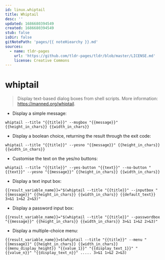 ```yaml
---
id: linux.whiptail
title: Whiptail
desc: ''
updated: 1686680394549
created: 1686680394549
stub: false
isDir: false
gitNotePath: 'pages/{{ noteHiearchy }}.md'
sources:
  - name: tldr-pages
    url: 'https://github.com/tldr-pages/tldr/blob/master/LICENSE.md'
    license: Creative Commons
---
```

# whiptail

> Display text-based dialog boxes from shell scripts.
> More information: <https://manned.org/whiptail>.

- Display a simple message:

`whiptail --title "{{title}}" --msgbox "{{message}}" {{height_in_chars}} {{width_in_chars}}`

- Display a boolean choice, returning the result through the exit code:

`whiptail --title "{{title}}" --yesno "{{message}}" {{height_in_chars}} {{width_in_chars}}`

- Customise the text on the yes/no buttons:

`whiptail --title "{{title}}" --yes-button "{{text}}" --no-button "{{text}}" --yesno "{{message}}" {{height_in_chars}} {{width_in_chars}}`

- Display a text input box:

`{{result_variable_name}}="$(whiptail --title "{{title}}" --inputbox "{{message}}" {{height_in_chars}} {{width_in_chars}} {{default_text}} 3>&1 1>&2 2>&3)"`

- Display a password input box:

`{{result_variable_name}}="$(whiptail --title "{{title}}" --passwordbox "{{message}}" {{height_in_chars}} {{width_in_chars}} 3>&1 1>&2 2>&3)"`

- Display a multiple-choice menu:

`{{result_variable_name}}=$(whiptail --title "{{title}}" --menu "{{message}}" {{height_in_chars}} {{width_in_chars}} {{menu_display_height}} "{{value_1}}" "{{display_text_1}}" "{{value_n}}" "{{display_text_n}}" ..... 3>&1 1>&2 2>&3)`

